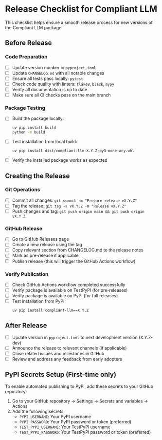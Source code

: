# Release Checklist for Compliant LLM

This checklist helps ensure a smooth release process for new versions of the Compliant LLM package.

## Before Release

### Code Preparation
- [ ] Update version number in `pyproject.toml`
- [ ] Update `CHANGELOG.md` with all notable changes
- [ ] Ensure all tests pass locally: `pytest`
- [ ] Check code quality with linters: `flake8`, `black`, `mypy`
- [ ] Verify all documentation is up to date
- [ ] Make sure all CI checks pass on the main branch

### Package Testing
- [ ] Build the package locally:
  ```bash
  uv pip install build
  python -m build
  ```
- [ ] Test installation from local build:
  ```bash
  uv pip install dist/compliant-llm-X.Y.Z-py3-none-any.whl
  ```
- [ ] Verify the installed package works as expected

## Creating the Release

### Git Operations
- [ ] Commit all changes: `git commit -m "Prepare release vX.Y.Z"`
- [ ] Tag the release: `git tag -a vX.Y.Z -m "Release vX.Y.Z"`
- [ ] Push changes and tag: `git push origin main && git push origin vX.Y.Z`

### GitHub Release
- [ ] Go to GitHub Releases page
- [ ] Create a new release using the tag
- [ ] Copy relevant section from CHANGELOG.md to the release notes
- [ ] Mark as pre-release if applicable
- [ ] Publish release (this will trigger the GitHub Actions workflow)

### Verify Publication
- [ ] Check GitHub Actions workflow completed successfully
- [ ] Verify package is available on TestPyPI (for pre-releases)
- [ ] Verify package is available on PyPI (for full releases)
- [ ] Test installation from PyPI:
  ```bash
  uv pip install compliant-llm==X.Y.Z
  ```

## After Release

- [ ] Update version in `pyproject.toml` to next development version (X.Y.Z-dev)
- [ ] Announce the release to relevant channels (if applicable)
- [ ] Close related issues and milestones in GitHub
- [ ] Review and address any feedback from early adopters

## PyPI Secrets Setup (First-time only)

To enable automated publishing to PyPI, add these secrets to your GitHub repository:

1. Go to your GitHub repository → Settings → Secrets and variables → Actions
2. Add the following secrets:
   - `PYPI_USERNAME`: Your PyPI username
   - `PYPI_PASSWORD`: Your PyPI password or token (preferred)
   - `TEST_PYPI_USERNAME`: Your TestPyPI username
   - `TEST_PYPI_PASSWORD`: Your TestPyPI password or token (preferred)
